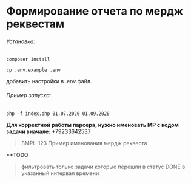 # Формирование отчета по мердж реквестам

###### Установка:

`composer install`

`cp .env.example .env`

добавить настройки в .env файл.

###### Пример запуска:

`php -f index.php 01.07.2020 01.09.2020`


**Для корректной работы парсера, нужно именовать МР с кодом задачи вначале:**
+79233642537
> SMPL-123 Пример именования мердж реквеста


**TODO
> фильтровать только задачи которые перешли в статус DONE в указанный интервал времени
